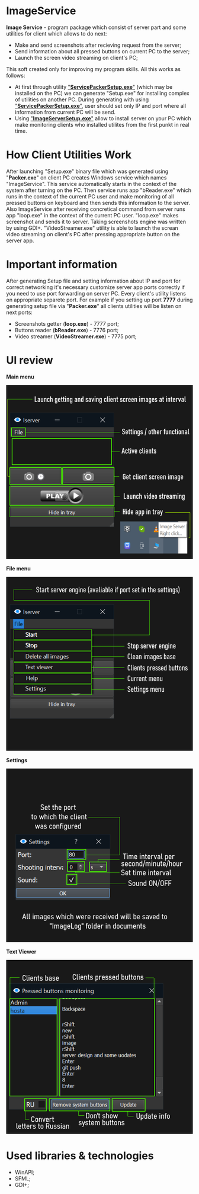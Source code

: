# ImageService
**Image Service** - program package which consist of server part and some utilities for client which allows to do next:
- Make and send screenshots after recieving request from the server;
- Send information about all pressed buttons on current PC to the server;
- Launch the screen video streaming on client's PC;

This soft created only for improving my program skills. All this works as follows:
- At first through utility ["**ServicePackerSetup.exe**"](https://github.com/dreamhostage/Image-Service/tree/master/Release) (which may be installed on the PC) we can generate "Setup.exe" for installing complex of utilities on another PC. During generating with using ["**ServicePackerSetup.exe**"](https://github.com/dreamhostage/Image-Service/tree/master/Release), user should set only IP and port where all information from current PC will be send.
- Using ["**ImageServerSetup.exe**"](https://github.com/dreamhostage/Image-Service/tree/master/Release) allow to install server on your PC which make monitoring clients who installed utilites from the first punkt in real time.
# How Client Utilities Work
After launching "Setup.exe" binary file which was generated using "**Packer.exe**" on client PC creates Windows service which names "ImageService". This service automatically starts in the context of the system after turning on the PC. Then service  runs app "bReader.exe" which runs in the context of the current PC user and make monitoring of all pressed buttons on keyboard and then sends this information to the server. Also ImageService after receiving concretical command from server runs app "loop.exe" in the context of the current PC user. "loop.exe" makes screenshot and sends it to server. Taking screenshots engine was written by using GDI+. "VideoStreamer.exe" utility is able to launch the screan video streaming on client's PC after pressing appropriate button on the server app. 
# Important information
After generating Setup file and setting information about IP and port for correct networking it's necessary customize server app ports correctly if you need to use port forwarding on server PC. Every client's utility listens on appropriate separete port. For example if you setting up port **7777** during generating setup file via "**Packer.exe**" all clients utilities will be listen on next ports:
- Screenshots getter (**loop.exe**)      - 7777 port;
- Buttons reader (**bReader.exe**)       - 7776 port;
- Video streamer (**VideoStreamer.exe**) - 7775 port;
# UI review
**Main menu**

![alt text](https://github.com/dreamhostage/Image-Service/blob/master/ImageServerGui/mainMenuEN.png?raw=true)

**File menu**

![alt text](https://github.com/dreamhostage/Image-Service/blob/master/ImageServerGui/FileMenuEN.png?raw=true)

**Settings**

![alt text](https://github.com/dreamhostage/Image-Service/blob/master/ImageServerGui/SettingsMenu.png?raw=true)

**Text Viewer**

![alt text](https://github.com/dreamhostage/Image-Service/blob/master/ImageServerGui/TextViewer.png?raw=true)

# Used libraries & technologies
- WinAPI;
- SFML;
- GDI+;
